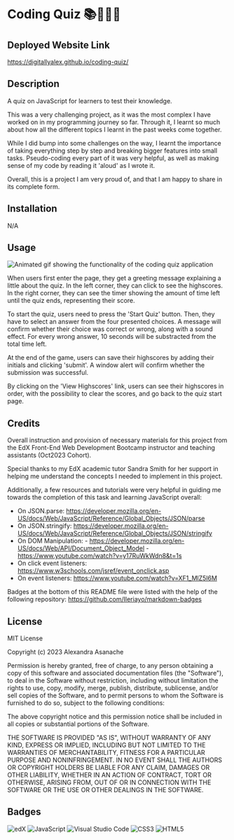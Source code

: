 # Coding Quiz 📚👩🏻‍💻

## Deployed Website Link

https://digitallyalex.github.io/coding-quiz/

## Description

A quiz on JavaScript for learners to test their knowledge.

This was a very challenging project, as it was the most complex I have worked on in my programming journey so far. Through it, I learnt so much about how all the different topics I learnt in the past weeks come together.

While I did bump into some challenges on the way, I learnt the importance of taking everything step by step and breaking bigger features into small tasks. Pseudo-coding every part of it was very helpful, as well as making sense of my code by reading it 'aloud' as I wrote it.

Overall, this is a project I am very proud of, and that I am happy to share in its complete form.

## Installation

N/A

## Usage

![Animated gif showing the functionality of the coding quiz application](./assets/images/applicationGif.gif)

When users first enter the page, they get a greeting message explaining a little about the quiz. In the left corner, they can click to see the highscores. In the right corner, they can see the timer showing the amount of time left until the quiz ends, representing their score.

To start the quiz, users need to press the 'Start Quiz' button. Then, they have to select an answer from the four presented choices. A message will confirm whether their choice was correct or wrong, along with a sound effect. For every wrong answer, 10 seconds will be substracted from the total time left.

At the end of the game, users can save their highscores by adding their initials and clicking 'submit'. A window alert will confirm whether the submission was successful.

By clicking on the 'View Highscores' link, users can see their highscores in order, with the possibility to clear the scores, and go back to the quiz start page.

## Credits

Overall instruction and provision of necessary materials for this project from the EdX Front-End Web Development Bootcamp instructor and teaching assistants (Oct2023 Cohort).

Special thanks to my EdX academic tutor Sandra Smith for her support in helping me understand the concepts I needed to implement in this project.

Additionally, a few resources and tutorials were very helpful in guiding me towards the completion of this task and learning JavaScript overall:

- On JSON.parse: https://developer.mozilla.org/en-US/docs/Web/JavaScript/Reference/Global_Objects/JSON/parse
- On JSON.stringify: https://developer.mozilla.org/en-US/docs/Web/JavaScript/Reference/Global_Objects/JSON/stringify
- On DOM Manipulation: - https://developer.mozilla.org/en-US/docs/Web/API/Document_Object_Model - https://www.youtube.com/watch?v=y17RuWkWdn8&t=1s
- On click event listeners: https://www.w3schools.com/jsref/event_onclick.asp
- On event listeners: https://www.youtube.com/watch?v=XF1_MlZ5l6M

Badges at the bottom of this README file were listed with the help of the following repository: https://github.com/Ileriayo/markdown-badges

## License

MIT License

Copyright (c) 2023 Alexandra Asanache

Permission is hereby granted, free of charge, to any person obtaining a copy of this software and associated documentation files (the "Software"), to deal in the Software without restriction, including without limitation the rights to use, copy, modify, merge, publish, distribute, sublicense, and/or sell copies of the Software, and to permit persons to whom the Software is furnished to do so, subject to the following conditions:

The above copyright notice and this permission notice shall be included in all copies or substantial portions of the Software.

THE SOFTWARE IS PROVIDED "AS IS", WITHOUT WARRANTY OF ANY KIND, EXPRESS OR IMPLIED, INCLUDING BUT NOT LIMITED TO THE WARRANTIES OF MERCHANTABILITY, FITNESS FOR A PARTICULAR PURPOSE AND NONINFRINGEMENT. IN NO EVENT SHALL THE AUTHORS OR COPYRIGHT HOLDERS BE LIABLE FOR ANY CLAIM, DAMAGES OR OTHER LIABILITY, WHETHER IN AN ACTION OF CONTRACT, TORT OR OTHERWISE, ARISING FROM, OUT OF OR IN CONNECTION WITH THE SOFTWARE OR THE USE OR OTHER DEALINGS IN THE SOFTWARE.

## Badges

![edX](https://img.shields.io/badge/edX-%2302262B.svg?style=for-the-badge&logo=edX&logoColor=white) ![JavaScript](https://img.shields.io/badge/javascript-%23323330.svg?style=for-the-badge&logo=javascript&logoColor=%23F7DF1E) ![Visual Studio Code](https://img.shields.io/badge/Visual%20Studio%20Code-0078d7.svg?style=for-the-badge&logo=visual-studio-code&logoColor=white) ![CSS3](https://img.shields.io/badge/css3-%231572B6.svg?style=for-the-badge&logo=css3&logoColor=white) ![HTML5](https://img.shields.io/badge/html5-%23E34F26.svg?style=for-the-badge&logo=html5&logoColor=white)

